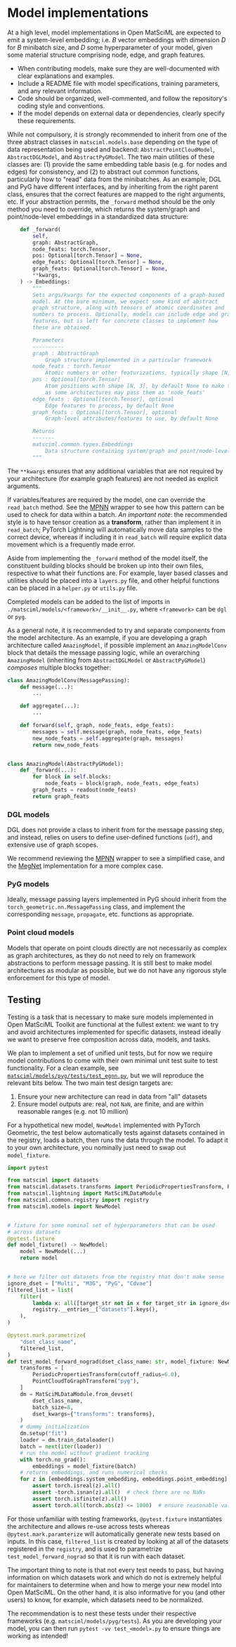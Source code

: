 # Model implementations

At a high level, model implementations in Open MatSciML are expected to emit a system-level embedding; i.e. $B$
vector embeddings with dimension $D$ for $B$ minibatch size, and $D$ some hyperparameter of your model, given
some material structure comprising node, edge, and graph features.

- When contributing models, make sure they are well-documented with clear explanations and examples.
- Include a README file with model specifications, training parameters, and any relevant information.
- Code should be organized, well-commented, and follow the repository's coding style and conventions.
- If the model depends on external data or dependencies, clearly specify these requirements.

While not compulsory, it is strongly recommended to inherit from one of the three abstract classes in `matsciml.models.base`
depending on the type of data representation being used and backend: `AbstractPointCloudModel`, `AbstractDGLModel`, and
`AbstractPyGModel`. The two main utilities of these classes are: (1) provide the same embedding table basis (e.g. for nodes
and edges) for consistency, and (2) to abstract out common functions, particularly how to "read" data from the minibatches.
As an example, DGL and PyG have different interfaces, and by inheriting from the right parent class, ensures that the correct
features are mapped to the right arguments, etc. If your abstraction permits, the `_forward` method should be the only method
you need to override, which returns the system/graph and point/node-level embeddings in a standardized data structure:

```python
    def _forward(
        self,
        graph: AbstractGraph,
        node_feats: torch.Tensor,
        pos: Optional[torch.Tensor] = None,
        edge_feats: Optional[torch.Tensor] = None,
        graph_feats: Optional[torch.Tensor] = None,
        **kwargs,
    ) -> Embeddings:
        """
        Sets args/kwargs for the expected components of a graph-based
        model. At the bare minimum, we expect some kind of abstract
        graph structure, along with tensors of atomic coordinates and
        numbers to process. Optionally, models can include edge and graph
        features, but is left for concrete classes to implement how
        these are obtained.

        Parameters
        ----------
        graph : AbstractGraph
            Graph structure implemented in a particular framework
        node_feats : torch.Tensor
            Atomic numbers or other featurizations, typically shape [N, ...] for N nuclei
        pos : Optional[torch.Tensor]
            Atom positions with shape [N, 3], by default None to make this optional
            as some architectures may pass them as 'node_feats'
        edge_feats : Optional[torch.Tensor], optional
            Edge features to process, by default None
        graph_feats : Optional[torch.Tensor], optional
            Graph-level attributes/features to use, by default None

        Returns
        -------
        matsciml.common.types.Embeddings
            Data structure containing system/graph and point/node-level embeddings.
        """
```

The `**kwargs` ensures that any additional variables that are not required by your architecture (for example graph features)
are not needed as explicit arguments.

If variables/features are required by the model, one can override the `read_batch` method. See the [MPNN](https://github.com/IntelLabs/matsciml/blob/main/matsciml/models/dgl/mpnn.py) wrapper to see how this pattern can be used to check for data within a batch. *An important note*: the recommended style is to have tensor creation as a __transform__, rather than implement it in `read_batch`; PyTorch Lightning will automatically move data samples to the correct device, whereas if including it in `read_batch` will require explicit data movement which is a frequently made error.

Aside from implementing the `_forward` method of the model itself, the constituent building blocks should be broken up into their own files, respective to what their functions are. For example, layer based classes and utilities should be placed into a `layers.py` file, and other helpful functions can be placed in a `helper.py` or `utils.py` file.

Completed models can be added to the list of imports in `./matsciml/models/<framework>/__init__.py`, where `<framework>` can be `dgl` or `pyg`.

As a general note, it is recommended to try and separate components from the model architecture. As an example, if you are developing a
graph architecture called `AmazingModel`, if possible implement an `AmazingModelConv` block that details the message passing logic, while
an overarching `AmazingModel` (inheriting from `AbstractDGLModel` or `AbstractPyGModel`) _composes_ multiple blocks together:

```python
class AmazingModelConv(MessagePassing):
    def message(...):
        ...

    def aggregate(...):
        ...

    def forward(self, graph, node_feats, edge_feats):
        messages = self.message(graph, node_feats, edge_feats)
        new_node_feats = self.aggregate(graph, messages)
        return new_node_feats


class AmazingModel(AbstractPyGModel):
    def _forward(...):
        for block in self.blocks:
            node_feats = block(graph, node_feats, edge_feats)
        graph_feats = readout(node_feats)
        return graph_feats
```

### DGL models

DGL does not provide a class to inherit from for the message passing step, and instead, relies
on users to define user-defined functions (`udf`), and extensive use of graph scopes.

We recommend reviewing the [MPNN](https://github.com/IntelLabs/matsciml/blob/main/matsciml/models/dgl/mpnn.py) wrapper
to see a simplified case, and the [MegNet](https://github.com/IntelLabs/matsciml/tree/main/matsciml/models/dgl/megnet) implementation
for a more complex case.

### PyG models

Ideally, message passing layers implemented in PyG should inherit from the `torch_geometric.nn.MessagePassing` class, and implement
the corresponding `message`, `propagate`, etc. functions as appropriate.

### Point cloud models

Models that operate on point clouds directly are not necessarily as complex as graph architectures,
as they do not need to rely on framework abstractions to perform message passing. It is still best
to make model architectures as modular as possible, but we do not have any rigorous style enforcement
for this type of model.

## Testing

Testing is a task that is necessary to make sure models implemented in Open MatSciML Toolkit are functional
at the fullest extent: we want to try and avoid architectures implemented for specific datasets, instead
ideally we want to preserve free composition across data, models, and tasks.

We plan to implement a set of unified unit tests, but for now we require model contributions to come with
their own minimal unit test suite to test functionality. For a clean example, see [`matsciml/models/pyg/tests/test_egnn.py`][egnn-test],
but we will reproduce the relevant bits below. The two main test design targets are:

1. Ensure your new architecture can read in data from "all" datasets
2. Ensure model outputs are: real, not `NaN`, are finite, and are within reasonable ranges (e.g. not 10 million)

For a hypothetical new model, `NewModel` implemented with PyTorch Geometric, the
test below automatically tests against datasets contained in the registry,
loads a batch, then runs the data through the model. To adapt it to your own
architecture, you nominally just need to swap out `model_fixture`.

```python
import pytest

from matsciml import datasets
from matsciml.datasets.transforms import PeriodicPropertiesTransform, PointCloudToGraphTransform
from matsciml.lightning import MatSciMLDataModule
from matsciml.common.registry import registry
from matsciml.models import NewModel


# fixture for some nominal set of hyperparameters that can be used
# across datasets
@pytest.fixture
def model_fixture() -> NewModel:
    model = NewModel(...)
    return model


# here we filter out datasets from the registry that don't make sense
ignore_dset = ["Multi", "M3G", "PyG", "Cdvae"]
filtered_list = list(
    filter(
        lambda x: all([target_str not in x for target_str in ignore_dset]),
        registry.__entries__["datasets"].keys(),
    ),
)

@pytest.mark.parametrize(
    "dset_class_name",
    filtered_list,
)
def test_model_forward_nograd(dset_class_name: str, model_fixture: NewModel):
    transforms = [
        PeriodicPropertiesTransform(cutoff_radius=6.0),
        PointCloudToGraphTransform("pyg"),
    ]
    dm = MatSciMLDataModule.from_devset(
        dset_class_name,
        batch_size=8,
        dset_kwargs={"transforms": transforms},
    )
    # dummy initialization
    dm.setup("fit")
    loader = dm.train_dataloader()
    batch = next(iter(loader))
    # run the model without gradient tracking
    with torch.no_grad():
        embeddings = model_fixture(batch)
    # returns embeddings, and runs numerical checks
    for z in [embeddings.system_embedding, embeddings.point_embedding]:
        assert torch.isreal(z).all()
        assert ~torch.isnan(z).all()  # check there are no NaNs
        assert torch.isfinite(z).all()
        assert torch.all(torch.abs(z) <= 1000)  # ensure reasonable values
```

For those unfamiliar with testing frameworks, `@pytest.fixture` instantiates the
architecture and allows re-use across tests whereas `@pytest.mark.paramterize`
will automatically generate new tests based on inputs. In this case, `filtered_list`
is created by looking at all of the datasets registered in the `registry`,
and is used to parametrize `test_model_forward_nograd` so that it is run with each
dataset.

The important thing to note is that not every test needs to pass, but having
information on which datasets work and which do not is extremely helpful for
maintainers to determine when and how to merge your new model into Open MatSciML.
On the other hand, it is also informative for you (and other users) to know,
for example, which datasets need to be normalized.

The recommendation is to nest these tests under their respective frameworks (e.g. `matsciml/models/pyg/tests`).
As you are developing your model, you can then run `pytest -vv test_<model>.py` to ensure
things are working as intended!

[egnn-test]: ./pyg/tests/test_egnn.py

